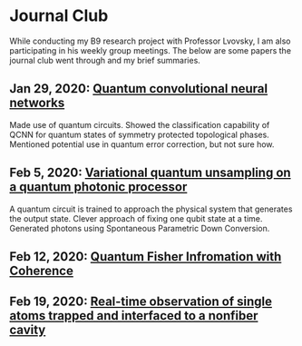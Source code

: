 # Journal Club

While conducting my B9 research project with Professor Lvovsky, I am also participating in his weekly group meetings. The below are some papers the journal club went through and my brief summaries.

## Jan 29, 2020: [Quantum convolutional neural networks](https://arxiv.org/pdf/1810.03787.pdf)

Made use of quantum circuits. Showed the classification capability of QCNN for quantum states of symmetry protected topological phases. Mentioned potential use in quantum error correction, but not sure how.

## Feb 5, 2020: [Variational quantum unsampling on a quantum photonic processor](https://arxiv.org/pdf/1904.10463.pdf)

A quantum circuit is trained to approach the physical system that generates the output state. Clever approach of fixing one qubit state at a time. Generated photons using Spontaneous Parametric Down Conversion.

## Feb 12, 2020: [Quantum Fisher Infromation with Coherence](https://arxiv.org/pdf/1910.10265.pdf)

## Feb 19, 2020: [Real-time observation of single atoms trapped and interfaced to a nonfiber cavity](https://arxiv.org/pdf/1908.03319.pdf)




